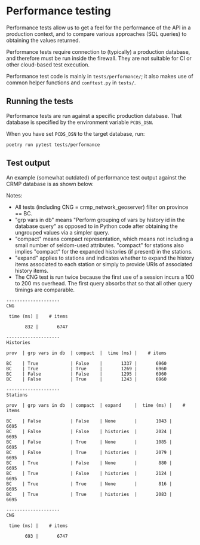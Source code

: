 # Performance testing

Performance tests allow us to get a feel for the performance of the
API in a production context, and to compare various approaches (SQL 
queries) to obtaining the values returned.

Performance tests require connection to (typically) a production database,
and therefore must be run inside the firewall. They are not suitable for CI or 
other cloud-based test execution.

Performance test code is mainly in `tests/performance/`; it also makes use of 
common helper functions and `conftest.py` in `tests/`.

## Running the tests

Performance tests are run against a specific production database. That 
database is specified by the environment variable `PCDS_DSN`. 

When you have set `PCDS_DSN` to the target database, run:

```
poetry run pytest tests/performance
```

## Test output

An example (somewhat outdated) of performance test output against the 
CRMP database is as shown below.

Notes:
- All tests (including CNG = crmp_network_geoserver) filter on province == BC.
- "grp vars in db" means "Perform grouping of vars by history id in the 
  database query" as opposed to in Python code after obtaining the ungrouped 
  values via a simpler query.
- "compact" means compact representation, which means not including a small 
  number of seldom-used attributes. "compact" for stations also implies 
  "compact" for the expanded histories (if present) in the stations.
- "expand" applies to stations and indicates whether to expand the history 
  items associated to each station or simply to provide URIs of associated 
  history items.
- The CNG test is run twice because the first use of a session incurs a 100 
  to 200 ms overhead. The first query absorbs that so that all other query 
  timings are comparable. 

```
--------------------
CNG

 time (ms) |    # items

       832 |       6747

--------------------
Histories

prov  | grp vars in db  | compact  |  time (ms) |    # items

BC    | True            | False    |       1337 |       6960
BC    | True            | True     |       1269 |       6960
BC    | False           | False    |       1295 |       6960
BC    | False           | True     |       1243 |       6960

--------------------
Stations

prov  | grp vars in db  | compact  | expand     |  time (ms) |    # items

BC    | False           | False    | None       |       1043 |       6695
BC    | False           | False    | histories  |       2024 |       6695
BC    | False           | True     | None       |       1085 |       6695
BC    | False           | True     | histories  |       2079 |       6695
BC    | True            | False    | None       |        880 |       6695
BC    | True            | False    | histories  |       2124 |       6695
BC    | True            | True     | None       |        816 |       6695
BC    | True            | True     | histories  |       2083 |       6695

--------------------
CNG

 time (ms) |    # items

       693 |       6747
```
